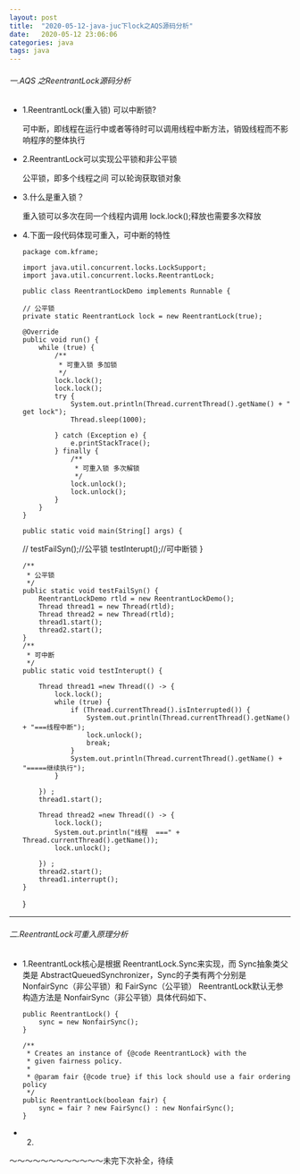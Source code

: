 ```yaml
---
layout: post
title:  "2020-05-12-java-juc下lock之AQS源码分析"
date:   2020-05-12 23:06:06
categories: java
tags: java
---
```


###### 一.AQS 之ReentrantLock源码分析

-   1.ReentrantLock(重入锁) 可以中断锁?
	
	可中断，即线程在运行中或者等待时可以调用线程中断方法，销毁线程而不影响程序的整体执行


-   2.ReentrantLock可以实现公平锁和非公平锁
	
	公平锁，即多个线程之间 可以轮询获取锁对象

-   3.什么是重入锁？
	
	重入锁可以多次在同一个线程内调用 lock.lock();释放也需要多次释放
	
	

-   4.下面一段代码体现可重入，可中断的特性

		package com.kframe;
		
		import java.util.concurrent.locks.LockSupport;
		import java.util.concurrent.locks.ReentrantLock;
		
		public class ReentrantLockDemo implements Runnable {
		
		// 公平锁
		private static ReentrantLock lock = new ReentrantLock(true);
	
		@Override
		public void run() {
			while (true) {
				/**
				 * 可重入锁 多加锁
				 */
				lock.lock();
				lock.lock();
				try {
					System.out.println(Thread.currentThread().getName() + " get lock");
					Thread.sleep(1000);
					
				} catch (Exception e) {
					e.printStackTrace();
				} finally {
					/**
					 * 可重入锁 多次解锁
					 */
					lock.unlock();
					lock.unlock();
				}
			}
		}
	
		public static void main(String[] args) {
	//		testFailSyn();//公平锁
			testInterupt();//可中断锁
		}
		
		/**
		 * 公平锁
		 */
		public static void testFailSyn() {
			ReentrantLockDemo rtld = new ReentrantLockDemo();
			Thread thread1 = new Thread(rtld);
			Thread thread2 = new Thread(rtld);
			thread1.start();
			thread2.start();
		}
		/**
		 * 可中断
		 */
		public static void testInterupt() {
			
			Thread thread1 =new Thread(() -> {
				lock.lock();
				while (true) {
					if (Thread.currentThread().isInterrupted()) {
						System.out.println(Thread.currentThread().getName() + "===线程中断");
						lock.unlock();
						break;
					}
					System.out.println(Thread.currentThread().getName() + "=====继续执行");
				}
				
			}) ;
			thread1.start();
			
			Thread thread2 =new Thread(() -> {
				lock.lock();
				System.out.println("线程  ===" + Thread.currentThread().getName());
				lock.unlock();
				
			}) ;
			thread2.start();
			thread1.interrupt();
		}
	}

---

###### 二.ReentrantLock可重入原理分析

-   1.ReentrantLock核心是根据 ReentrantLock.Sync来实现，而 Sync抽象类父类是 AbstractQueuedSynchronizer，Sync的子类有两个分别是 NonfairSync（非公平锁）和 FairSync（公平锁）
ReentrantLock默认无参构造方法是 NonfairSync（非公平锁）具体代码如下、

	
	    public ReentrantLock() {
	        sync = new NonfairSync();
	    }
	
	    /**
	     * Creates an instance of {@code ReentrantLock} with the
	     * given fairness policy.
	     *
	     * @param fair {@code true} if this lock should use a fair ordering policy
	     */
	    public ReentrantLock(boolean fair) {
	        sync = fair ? new FairSync() : new NonfairSync();
	    }



-   2. 

～～～～～～～～～～～～未完下次补全，待续